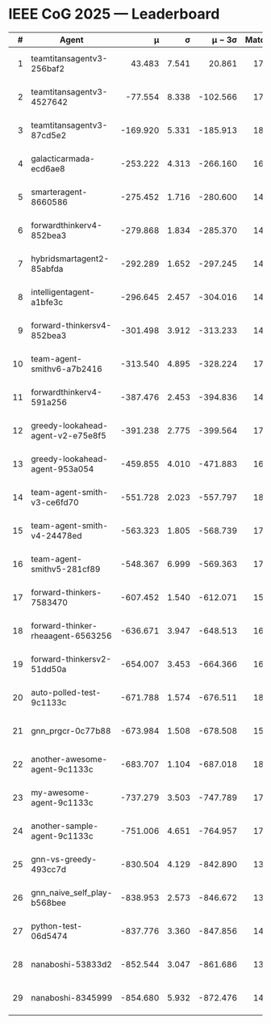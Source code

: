 # IEEE CoG 2025 — Leaderboard

| # | Agent | μ | σ | μ − 3σ | Matches | Updated |
|---:|---|---:|---:|---:|---:|---|
| 1 | teamtitansagentv3-256baf2 | 43.483 | 7.541 | 20.861 | 17456 | 2025-08-24 02:21 |
| 2 | teamtitansagentv3-4527642 | -77.554 | 8.338 | -102.566 | 17150 | 2025-08-24 02:21 |
| 3 | teamtitansagentv3-87cd5e2 | -169.920 | 5.331 | -185.913 | 18426 | 2025-08-24 02:21 |
| 4 | galacticarmada-ecd6ae8 | -253.222 | 4.313 | -266.160 | 16180 | 2025-08-24 02:21 |
| 5 | smarteragent-8660586 | -275.452 | 1.716 | -280.600 | 14634 | 2025-08-24 02:21 |
| 6 | forwardthinkerv4-852bea3 | -279.868 | 1.834 | -285.370 | 14115 | 2025-08-24 02:21 |
| 7 | hybridsmartagent2-85abfda | -292.289 | 1.652 | -297.245 | 14701 | 2025-08-24 02:21 |
| 8 | intelligentagent-a1bfe3c | -296.645 | 2.457 | -304.016 | 14759 | 2025-08-24 02:21 |
| 9 | forward-thinkersv4-852bea3 | -301.498 | 3.912 | -313.233 | 14047 | 2025-08-24 02:21 |
| 10 | team-agent-smithv6-a7b2416 | -313.540 | 4.895 | -328.224 | 17300 | 2025-08-24 02:21 |
| 11 | forwardthinkerv4-591a256 | -387.476 | 2.453 | -394.836 | 14424 | 2025-08-24 02:21 |
| 12 | greedy-lookahead-agent-v2-e75e8f5 | -391.238 | 2.775 | -399.564 | 17596 | 2025-08-24 02:21 |
| 13 | greedy-lookahead-agent-953a054 | -459.855 | 4.010 | -471.883 | 16196 | 2025-08-24 02:21 |
| 14 | team-agent-smith-v3-ce6fd70 | -551.728 | 2.023 | -557.797 | 18362 | 2025-08-24 02:21 |
| 15 | team-agent-smith-v4-24478ed | -563.323 | 1.805 | -568.739 | 17842 | 2025-08-24 02:21 |
| 16 | team-agent-smithv5-281cf89 | -548.367 | 6.999 | -569.363 | 17000 | 2025-08-24 02:21 |
| 17 | forward-thinkers-7583470 | -607.452 | 1.540 | -612.071 | 15900 | 2025-08-24 02:21 |
| 18 | forward-thinker-rheaagent-6563256 | -636.671 | 3.947 | -648.513 | 16588 | 2025-08-24 02:21 |
| 19 | forward-thinkersv2-51dd50a | -654.007 | 3.453 | -664.366 | 16668 | 2025-08-24 02:21 |
| 20 | auto-polled-test-9c1133c | -671.788 | 1.574 | -676.511 | 18080 | 2025-08-24 02:21 |
| 21 | gnn_prgcr-0c77b88 | -673.984 | 1.508 | -678.508 | 15520 | 2025-08-24 02:21 |
| 22 | another-awesome-agent-9c1133c | -683.707 | 1.104 | -687.018 | 18360 | 2025-08-24 02:21 |
| 23 | my-awesome-agent-9c1133c | -737.279 | 3.503 | -747.789 | 17320 | 2025-08-24 02:21 |
| 24 | another-sample-agent-9c1133c | -751.006 | 4.651 | -764.957 | 17420 | 2025-08-24 02:21 |
| 25 | gnn-vs-greedy-493cc7d | -830.504 | 4.129 | -842.890 | 13980 | 2025-08-24 02:21 |
| 26 | gnn_naive_self_play-b568bee | -838.953 | 2.573 | -846.672 | 13700 | 2025-08-24 02:21 |
| 27 | python-test-06d5474 | -837.776 | 3.360 | -847.856 | 14010 | 2025-08-24 02:21 |
| 28 | nanaboshi-53833d2 | -852.544 | 3.047 | -861.686 | 13400 | 2025-08-24 02:21 |
| 29 | nanaboshi-8345999 | -854.680 | 5.932 | -872.476 | 14370 | 2025-08-24 02:21 |
